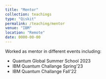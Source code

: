 ```yaml
---
title: "Mentor"
collection: teachings
type: "Qiskit"
permalink: /teaching/mentor
venue: "IBM"
location: "Remote"
date: 0000-00-00
---
```

Worked as mentor in different events including:
* Quantum Global Summer School 2023
* IBM Quantum Challange Spring'23
* IBM Quantum Challange Fall'22
